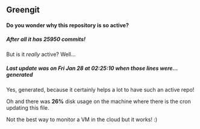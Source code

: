 ## Greengit

#### Do you wonder why this repository is so active?

##### After all it has 25950 commits!

But is it *really* active? Well...

##### Last update was on Fri Jan 28 at 02:25:10 when those lines were... generated

Yes, generated, because it certainly helps a lot to have such an active repo!

Oh and there was **26%** disk usage on the machine
where there is the cron updating this file.

Not the best way to monitor a VM in the cloud but it works! :)
